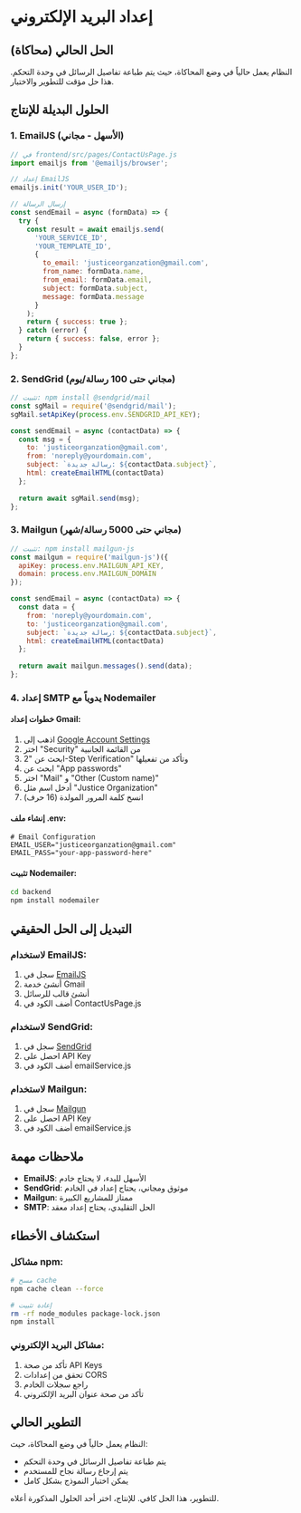 # إعداد البريد الإلكتروني

## الحل الحالي (محاكاة)

النظام يعمل حالياً في وضع المحاكاة، حيث يتم طباعة تفاصيل الرسائل في وحدة التحكم. هذا حل مؤقت للتطوير والاختبار.

## الحلول البديلة للإنتاج

### 1. EmailJS (الأسهل - مجاني)
```javascript
// في frontend/src/pages/ContactUsPage.js
import emailjs from '@emailjs/browser';

// إعداد EmailJS
emailjs.init('YOUR_USER_ID');

// إرسال الرسالة
const sendEmail = async (formData) => {
  try {
    const result = await emailjs.send(
      'YOUR_SERVICE_ID',
      'YOUR_TEMPLATE_ID',
      {
        to_email: 'justiceorganzation@gmail.com',
        from_name: formData.name,
        from_email: formData.email,
        subject: formData.subject,
        message: formData.message
      }
    );
    return { success: true };
  } catch (error) {
    return { success: false, error };
  }
};
```

### 2. SendGrid (مجاني حتى 100 رسالة/يوم)
```javascript
// تثبيت: npm install @sendgrid/mail
const sgMail = require('@sendgrid/mail');
sgMail.setApiKey(process.env.SENDGRID_API_KEY);

const sendEmail = async (contactData) => {
  const msg = {
    to: 'justiceorganzation@gmail.com',
    from: 'noreply@yourdomain.com',
    subject: `رسالة جديدة: ${contactData.subject}`,
    html: createEmailHTML(contactData)
  };
  
  return await sgMail.send(msg);
};
```

### 3. Mailgun (مجاني حتى 5000 رسالة/شهر)
```javascript
// تثبيت: npm install mailgun-js
const mailgun = require('mailgun-js')({
  apiKey: process.env.MAILGUN_API_KEY,
  domain: process.env.MAILGUN_DOMAIN
});

const sendEmail = async (contactData) => {
  const data = {
    from: 'noreply@yourdomain.com',
    to: 'justiceorganzation@gmail.com',
    subject: `رسالة جديدة: ${contactData.subject}`,
    html: createEmailHTML(contactData)
  };
  
  return await mailgun.messages().send(data);
};
```

### 4. إعداد SMTP يدوياً مع Nodemailer

#### خطوات إعداد Gmail:
1. اذهب إلى [Google Account Settings](https://myaccount.google.com/)
2. اختر "Security" من القائمة الجانبية
3. ابحث عن "2-Step Verification" وتأكد من تفعيلها
4. ابحث عن "App passwords"
5. اختر "Mail" و "Other (Custom name)"
6. أدخل اسم مثل "Justice Organization"
7. انسخ كلمة المرور المولدة (16 حرف)

#### إنشاء ملف .env:
```env
# Email Configuration
EMAIL_USER="justiceorganzation@gmail.com"
EMAIL_PASS="your-app-password-here"
```

#### تثبيت Nodemailer:
```bash
cd backend
npm install nodemailer
```

## التبديل إلى الحل الحقيقي

### لاستخدام EmailJS:
1. سجل في [EmailJS](https://www.emailjs.com/)
2. أنشئ خدمة Gmail
3. أنشئ قالب للرسائل
4. أضف الكود في ContactUsPage.js

### لاستخدام SendGrid:
1. سجل في [SendGrid](https://sendgrid.com/)
2. احصل على API Key
3. أضف الكود في emailService.js

### لاستخدام Mailgun:
1. سجل في [Mailgun](https://www.mailgun.com/)
2. احصل على API Key
3. أضف الكود في emailService.js

## ملاحظات مهمة

- **EmailJS**: الأسهل للبدء، لا يحتاج خادم
- **SendGrid**: موثوق ومجاني، يحتاج إعداد في الخادم
- **Mailgun**: ممتاز للمشاريع الكبيرة
- **SMTP**: الحل التقليدي، يحتاج إعداد معقد

## استكشاف الأخطاء

### مشاكل npm:
```bash
# مسح cache
npm cache clean --force

# إعادة تثبيت
rm -rf node_modules package-lock.json
npm install
```

### مشاكل البريد الإلكتروني:
1. تأكد من صحة API Keys
2. تحقق من إعدادات CORS
3. راجع سجلات الخادم
4. تأكد من صحة عنوان البريد الإلكتروني

## التطوير الحالي

النظام يعمل حالياً في وضع المحاكاة، حيث:
- يتم طباعة تفاصيل الرسائل في وحدة التحكم
- يتم إرجاع رسالة نجاح للمستخدم
- يمكن اختبار النموذج بشكل كامل

للتطوير، هذا الحل كافي. للإنتاج، اختر أحد الحلول المذكورة أعلاه. 